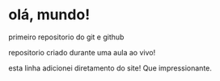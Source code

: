 # olá, mundo!
 primeiro repositorio do git e github
 
 repositorio criado durante uma aula ao vivo!

esta linha adicionei diretamento do site! Que impressionante.
